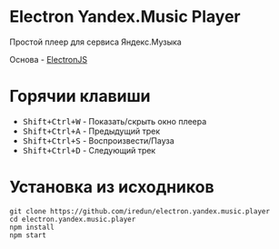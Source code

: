 # Electron Yandex.Music Player
Простой плеер для сервиса Яндекс.Музыка

Основа - [ElectronJS](https://github.com/electron/electron)

# Горячии клавиши
- <kbd>Shift+Ctrl+W</kbd> - Показать/скрыть окно плеера
- <kbd>Shift+Ctrl+A</kbd> - Предыдущий трек
- <kbd>Shift+Ctrl+S</kbd> - Воспроизвести/Пауза
- <kbd>Shift+Ctrl+D</kbd> - Следующий трек

# Установка из исходников
```
git clone https://github.com/iredun/electron.yandex.music.player
cd electron.yandex.music.player
npm install
npm start
```